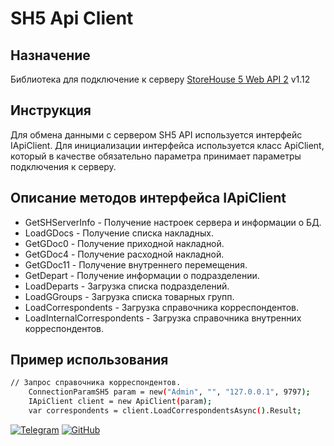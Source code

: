 ﻿# SH5 Api Client

## Назначение

Библиотека для подключение к серверу [StoreHouse 5 Web API 2](https://docs.rkeeper.ru/sh5/api) v1.12

## Инструкция

Для обмена данными с сервером SH5 API используется интерфейс IApiClient. Для инициализации интерфейса используется класс ApiClient, который в качестве обязательно параметра принимает параметры подключения к серверу.

## Описание методов интерфейса IApiClient

- GetSHServerInfo - Получение настроек сервера и информации о БД.
- LoadGDocs - Получение списка накладных.
- GetGDoc0 - Получение приходной накладной.
- GetGDoc4 - Получение расходной накладной.
- GetGDoc11 - Получение внутреннего перемещения.
- GetDepart - Получение информации о подразделении.
- LoadDeparts - Загрузка списка подразделений.
- LoadGGroups - Загрузка списка товарных групп.
- LoadCorrespondents - Загрузка справочника корреспондентов.
- LoadInternalCorrespondents - Загрузка справочника внутренних корреспондентов.

## Пример использования

```sh
// Запрос справочника корреспондентов.
    ConnectionParamSH5 param = new("Admin", "", "127.0.0.1", 9797);
    IApiClient client = new ApiClient(param);
    var correspondents = client.LoadCorrespondentsAsync().Result;
```

[![Telegram](https://img.shields.io/badge/Telegram-2CA5E0?style=for-the-badge&logo=telegram&logoColor=white)](https://t.me/sin39rus)
[![GitHub](https://img.shields.io/badge/github-%23121011.svg?style=for-the-badge&logo=github&logoColor=white)](https://github.com/sin39rus)
